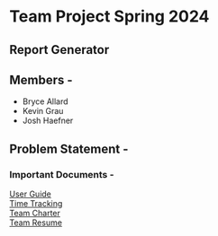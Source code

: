 # Team Project Spring 2024
## Report Generator

## Members -
* Bryce Allard
* Kevin Grau
* Josh Haefner

## Problem Statement -


### Important Documents - 
[User Guide](Docs/UserGuide.md)  
[Time Tracking](Docs/TimeTracker.md)  
[Team Charter](Docs/TeamCharter.md)  
[Team Resume](Docs/TeamResume.md)  
